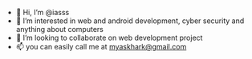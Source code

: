 - 👋 Hi, I’m @iasss
- 👀 I’m interested in web and android development, cyber security and anything about computers
- 💞️ I’m looking to collaborate on web development project 
- 📫 you can easily call me at myaskhark@gmail.com

<!---
iasss/iasss is a ✨ special ✨ repository because its `README.md` (this file) appears on your GitHub profile.
You can click the Preview link to take a look at your changes.
--->
